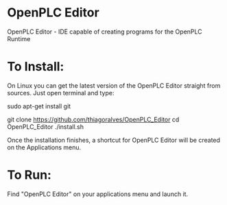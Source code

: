 # OpenPLC Editor
OpenPLC Editor - IDE capable of creating programs for the OpenPLC Runtime

# To Install:
On Linux you can get the latest version of the OpenPLC Editor straight from sources. Just open terminal and type:

sudo apt-get install git

git clone https://github.com/thiagoralves/OpenPLC_Editor
cd OpenPLC_Editor
./install.sh

Once the installation finishes, a shortcut for OpenPLC Editor will be created on the Applications menu.

# To Run:
Find "OpenPLC Editor" on your applications menu and launch it.
